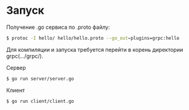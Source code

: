 # Запуск

Получение .go сервиса по .proto файлу:

```sh
$ protoc -I hello/ hello/hello.proto --go_out=plugins=grpc:hello
```
Для компиляции и запуска требуется перейти в корень директории grpc(.../grpc/).

Сервер

```sh
$ go run server/server.go
```

Клиент

```sh
$ go run client/client.go
```
